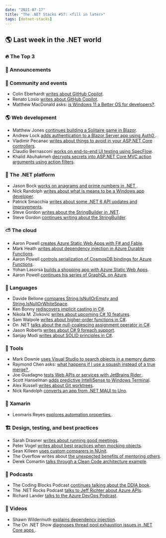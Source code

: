 ```yaml
---
date: "2021-07-17"
title: "The .NET Stacks #57: <fill in later>"
tags: [dotnet-stacks]
---
```


## 🌎 Last week in the .NET world

### 🔥 The Top 3

### 📢 Announcements


### 📅 Community and events

- Colin Eberhardt [writes about GitHub Copilot](https://blog.scottlogic.com/2021/07/03/github-copilot-first-thoughts.html).
- Renato Losio [writes about GitHub Copilot](https://www.infoq.com/news/2021/07/github-copilot-pair-programmming/).
- Matthew MacDonald asks: [is Windows 11 a Better OS for developers?](https://medium.com/young-coder/is-windows-11-a-better-os-for-developers-ea268aa510a4).

### 🌎 Web development

- Matthew Jones [continues building a Solitaire game in Blazor](https://exceptionnotfound.net/solitaire-in-blazor-part-5-double-click-shortcut-and-autocomplete/).
- Andrew Lock [adds authentication to a Blazor Server app using Auth0
](https://andrewlock.net/adding-authentication-to-a-blazor-server-app-using-auth0/).
- Vladimir Pecanac [writes about things to avoid in your ASP.NET Core controllers](https://code-maze.com/ten-things-avoid-aspnetcore-controllers/).
- Claudio Bernasconi [works on end-to-end UI testing using SpecFlow](https://www.claudiobernasconi.ch/2021/07/09/end-to-end-ui-testing-using-specflow/).
- Khalid Abuhakmeh [decrypts secrets into ASP.NET Core MVC action arguments using action filters](https://khalidabuhakmeh.com/decrypt-secrets-into-aspnet-core-mvc-action-arguments-using-action-filters).

### 🥅 The .NET platform

- Jason Bock [works on anagrams and prime numbers in .NET
](https://medium.com/rocket-mortgage-technology-blog/anagrams-and-prime-numbers-20ba440704b0).
- Nick Randolph [writes about what is means to be a Windows app developer](https://nicksnettravels.builttoroam.com/i-am-a-windows-app-developer/).
- Patrick Smacchia [writes about some .NET 6 API updates and improvements](https://blog.ndepend.com/top-10-new-net-6-0-api/).
- Steve Gordon [writes about the StringBuilder in .NET](https://www.stevejgordon.co.uk/how-does-the-stringbuilder-work-in-dotnet-part-1).
- Steve Gordon [continues writing about the StringBuilder](https://www.stevejgordon.co.uk/how-does-the-stringbuilder-work-in-dotnet-part-2).

### ⛅ The cloud

- Aaron Powell [creates Azure Static Web Apps with F# and Fable](https://www.aaron-powell.com/posts/2021-07-09-creating-static-web-apps-with-fsharp-and-fable/).
- Mark Heath [writes about dependency injection in Azure Durable Functions](https://markheath.net/post/durable-functions-di).
- Aaron Powell [controls serialization of CosmosDB bindings for Azure Functions](https://www.aaron-powell.com/posts/2021-07-09-controlling-serialisation-of-cosmosdb-bindings-for-azure-functions/).
- Yohan Lasorsa [builds a shopping app with Azure Static Web Apps](http://azpodcast.azurewebsites.net/post/Episode-384-Safe-Deployment-Practices).
- Aaron Powell [continues his series of GraphQL on Azure](https://www.aaron-powell.com/posts/2021-07-05-graphql-on-azure-part-7-server-side-authentication/).

### 📔 Languages

- Davide Bellone [compares String.IsNullOrEmpty and String.IsNullOrWhiteSpace](https://www.code4it.dev/csharptips/string-isnullorempty-isnullorwhitespace).
- Ken Bonny [rediscovers implicit casting in C#](https://kenbonny.net/rediscovering-implicit-casting-1).
- Nikola M. Zivkovic [writes about upcoming C# 10 features](https://rubikscode.net/2021/07/05/c-10-top-5-new-features-in-the-upcoming-c-version/).
- Sam Walpole [writes about higher-order functions in C#](https://hackernoon.com/higher-order-functions-in-c-a-practical-example-ae6t35t7?source=rss).
- On .NET [talks about the null-coalescing assignment operator in C#](https://channel9.msdn.com/Shows/On-NET/C-Language-Highlights-Null-Coalescing-Assignment).
- Jason Roberts [writes about C# 9 foreach support](http://dontcodetired.com/blog/post/ICYMI-C-9-New-Features-Adding-foreach-Support-To-Any-Type).
- Sanjay Modi [writes about SOLID principles in C#](https://procodeguide.com/design/solid-principles-with-csharp-net-core/).

### 🔧 Tools

- Mark Downie [uses Visual Studio to search objects in a memory dump](https://www.poppastring.com/blog/using-visual-studio-to-search-objects-in-a-memory-dump).
- Raymond Chen asks: [what happens if I use a squash instead of a true merge?
](https://devblogs.microsoft.com/oldnewthing/20210706-00/?p=105406).
- Joe Guadagno [tests Web APIs or services with JetBrains Rider
](https://www.josephguadagno.net/2021/07/05/testing-web-apis-or-services-with-jetbrains-rider).
- Scott Hanselman [adds predictive IntelliSense to Windows Terminal](https://www.hanselman.com/blog/adding-predictive-intellisense-to-my-windows-terminal-powershell-prompt-with-psreadline).
- Alex Russell [writes about Git worktrees](https://infrequently.org/2021/07/worktrees-step-by-step/).
- Nick Randolph [converts an app from .NET MAUI to Uno](https://nicksnettravels.builttoroam.com/uno-weathertwentyone/).

### 📱 Xamarin

- Leomaris Reyes [explores automation properties ](https://askxammy.com/exploring-automation-properties-in-xamarin-forms/).

### 🏗 Design, testing, and best practices

- Sarah Drasner [writes about running good meetings](https://css-tricks.com/good-meetings/).
- Peter Vogel [writes about best practices when mocking objects](https://www.telerik.com/blogs/mocking-101-first-principles-building-mock-objects).
- Sean Killeen [uses custom comparers in NUnit](https://seankilleen.com/2021/07/custom-comparers-in-nunit/).
- The Overflow writes about [the unexpected benefits of mentoring others](https://stackoverflow.blog/2021/07/07/the-unexpected-benefits-of-mentoring-others/).
- Derek Comartin [talks through a Clean Code architecture example](https://codeopinion.com/clean-architecture-example-breakdown/).

### 🎤 Podcasts

- The Coding Blocks Podcast [continues talking about the DDIA book](https://www.codingblocks.net/podcast/designing-data-intensive-applications-leaderless-replication/).
- The .NET Rocks Podcast [talks to Jeff Richter about Azure APIs](https://www.dotnetrocks.com/default.aspx?ShowNum=1747).
- Richard Lander [talks to the Azure DevOps Podcast](http://azuredevopspodcast.clear-measure.com/richard-lander-on-the-new-net-platform-episode-148).

### 🎥 Videos

- Shawn Wildermuth [explains dependency injection](https://wildermuth.com/2021/07/05/Coding-Shorts-Dependency-Injection-Explained).
- The On .NET Show [diagnoses thread pool exhaustion issues in .NET Core apps
](https://channel9.msdn.com/Shows/On-NET/Diagnosing-thread-pool-exhaustion-issues-in-NET-Core-apps).

